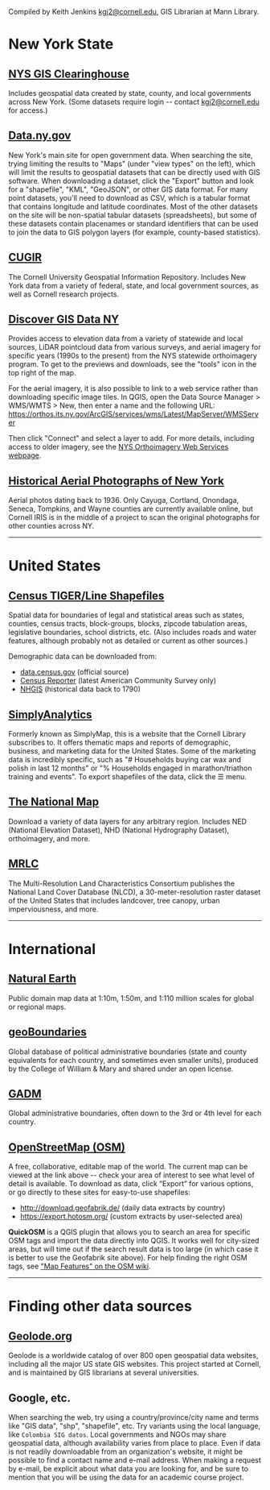 Compiled by Keith Jenkins <kgj2@cornell.edu>, GIS Librarian at Mann Library.

 
# New York State

## [NYS GIS Clearinghouse](http://gis.ny.gov/)
Includes geospatial data created by state, county, and local governments across New York.  (Some datasets require login -- contact kgj2@cornell.edu for access.)

## [Data.ny.gov](https://data.ny.gov/)
New York's main site for open government data.  When searching the site, trying limiting the results to "Maps" (under "view types" on the left), which will limit the results to geospatial datasets that can be directly used with GIS software.  When downloading a dataset, click the "Export" button and look for a "shapefile", "KML", "GeoJSON", or other GIS data format.  For many point datasets, you'll need to download as CSV, which is a tabular format that contains longitude and latitude coordinates.  Most of the other datasets on the site will be non-spatial tabular datasets (spreadsheets), but some of these datasets contain placenames or standard identifiers that can be used to join the data to GIS polygon layers (for example, county-based statistics).

## [CUGIR](https://cugir.library.cornell.edu/)
The Cornell University Geospatial Information Repository.  Includes New York data from a variety of federal, state, and local government sources, as well as Cornell research projects.

## [Discover GIS Data NY](https://orthos.dhses.ny.gov/)
Provides access to elevation data from a variety of statewide and local sources, LiDAR pointcloud data from various surveys, and aerial imagery for specific years (1990s to the present) from the NYS statewide orthoimagery program.  To get to the previews and downloads, see the "tools" icon in the top right of the map.

For the aerial imagery, it is also possible to link to a web service rather than downloading specific image tiles.  In QGIS, open the Data Source Manager > WMS/WMTS > New, then enter a name and the following URL:  
https://orthos.its.ny.gov/ArcGIS/services/wms/Latest/MapServer/WMSServer

Then click "Connect" and select a layer to add.  For more details, including access to older imagery, see the [NYS Orthoimagery Web Services webpage](http://gis.ny.gov/gateway/mg/webserv/webserv.html).

## [Historical Aerial Photographs of New York](https://digital.library.cornell.edu/collections/aerialny)
Aerial photos dating back to 1936.  Only Cayuga, Cortland, Onondaga, Seneca, Tompkins, and Wayne counties are currently available online, but Cornell IRIS is in the middle of a project to scan the original photographs for other counties across NY.

----

# United States

## [Census TIGER/Line Shapefiles](https://www.census.gov/geographies/mapping-files/time-series/geo/tiger-line-file.html)
Spatial data for boundaries of legal and statistical areas such as states, counties, census tracts, block-groups, blocks, zipcode tabulation areas, legislative boundaries, school districts, etc.  (Also includes roads and water features, although probably not as detailed or current as other sources.)

Demographic data can be downloaded from:
* [data.census.gov](https://data.census.gov/) (official source)
* [Census Reporter](https://censusreporter.org/) (latest American Community Survey only)
* [NHGIS](https://www.nhgis.org/) (historical data back to 1790)

## [SimplyAnalytics](http://resolver.library.cornell.edu/misc/6168667)
Formerly known as SimplyMap, this is a website that the Cornell Library subscribes to.  It offers thematic maps and reports of demographic, business, and marketing data for the United States.  Some of the marketing data is incredibly specific, such as "# Households buying car wax and polish in last 12 months" or "% Households engaged in marathon/triathon training and events".  To export shapefiles of the data, click the ☰ menu.

## [The National Map](https://apps.nationalmap.gov/downloader/#/)
Download a variety of data layers for any arbitrary region.  Includes NED (National Elevation Dataset),  NHD (National Hydrography Dataset), orthoimagery, and more.

## [MRLC](https://www.mrlc.gov/data)
The Multi-Resolution Land Characteristics Consortium publishes the National Land Cover Database (NLCD), a 30-meter-resolution raster dataset of the United States that includes landcover, tree canopy, urban imperviousness, and more.

----

# International

## [Natural Earth](https://www.naturalearthdata.com/)
Public domain map data at 1:10m, 1:50m, and 1:110 million scales for global or regional maps.

## [geoBoundaries](https://www.geoboundaries.org/)
Global database of political administrative boundaries (state and county equivalents for each country, and sometimes even smaller units), produced by the College of William & Mary and shared under an open license.

## [GADM](https://gadm.org/download_country_v3.html)
Global administrative boundaries, often down to the 3rd or 4th level for each country.

## [OpenStreetMap (OSM)](https://www.openstreetmap.org/)
A free, collaborative, editable map of the world.  The current map can be viewed at the link above -- check your area of interest to see what level of detail is available.  To download as data, click “Export” for various options, or go directly to these sites for easy-to-use shapefiles:
  * <http://download.geofabrik.de/>	(daily data extracts by country)
  * <https://export.hotosm.org/>	(custom extracts by user-selected area)

**QuickOSM** is a QGIS plugin that allows you to search an area for specific OSM tags and import the data directly into QGIS.  It works well for city-sized areas, but will time out if the search result data is too large (in which case it is better to use the Geofabrik site above).  For help finding the right OSM tags, see ["Map Features" on the OSM wiki](https://wiki.openstreetmap.org/wiki/Map_features).

----

# Finding other data sources

## [Geolode.org](http://geolode.org/)
Geolode is a worldwide catalog of over 800 open geospatial data websites, including all the major US state GIS websites.  This project started at Cornell, and is maintained by GIS librarians at several universities.

## Google, etc.
When searching the web, try using a country/province/city name and terms like "GIS data", "shp", "shapefile", etc.  Try variants using the local language, like `Colombia SIG datos`.  Local governments and NGOs may share geospatial data, although availability varies from place to place.  Even if data is not readily downloadable from an organization's website, it might be possible to find a contact name and e-mail address.  When making a request by e-mail, be explicit about what data you are looking for, and be sure to mention that you will be using the data for an academic course project.

